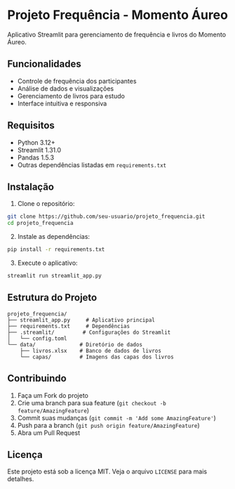 # Projeto Frequência - Momento Áureo

Aplicativo Streamlit para gerenciamento de frequência e livros do Momento Áureo.

## Funcionalidades

- Controle de frequência dos participantes
- Análise de dados e visualizações
- Gerenciamento de livros para estudo
- Interface intuitiva e responsiva

## Requisitos

- Python 3.12+
- Streamlit 1.31.0
- Pandas 1.5.3
- Outras dependências listadas em `requirements.txt`

## Instalação

1. Clone o repositório:
```bash
git clone https://github.com/seu-usuario/projeto_frequencia.git
cd projeto_frequencia
```

2. Instale as dependências:
```bash
pip install -r requirements.txt
```

3. Execute o aplicativo:
```bash
streamlit run streamlit_app.py
```

## Estrutura do Projeto

```
projeto_frequencia/
├── streamlit_app.py     # Aplicativo principal
├── requirements.txt     # Dependências
├── .streamlit/         # Configurações do Streamlit
│   └── config.toml
└── data/              # Diretório de dados
    ├── livros.xlsx    # Banco de dados de livros
    └── capas/         # Imagens das capas dos livros
```

## Contribuindo

1. Faça um Fork do projeto
2. Crie uma branch para sua feature (`git checkout -b feature/AmazingFeature`)
3. Commit suas mudanças (`git commit -m 'Add some AmazingFeature'`)
4. Push para a branch (`git push origin feature/AmazingFeature`)
5. Abra um Pull Request

## Licença

Este projeto está sob a licença MIT. Veja o arquivo `LICENSE` para mais detalhes.
